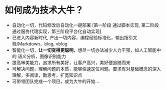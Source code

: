 # 如何成为技术大牛？

- 自动化一切，代码修改后自动化一键部署 [第一阶段 通过脚本实现, 第二阶段通过服务代理实现，第三阶段平台化自动实现]
- 已进入内容新时代, 产出一切内容，编程经验标准化，输出指引文档/Markdown，blog, vblog
- 智能化一切，**让一切变得更聪明**，想尽一切办法减少人力干预，如人工智能中的 语义分析，图像识别能力
- 提高审美能力，追求所有美好，让客户高兴，美好便追随而来
- 可解决问题，理解问题的本质，能够快速定位问题。要求有对基础概念的深入理解，多阅读，勤思考，扩宽知识点
- 可带领团队完成一个项目，成为大牛的开始... 
